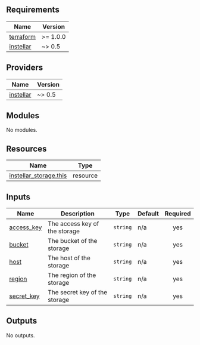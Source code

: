 <!-- BEGIN_TF_DOCS -->
## Requirements

| Name | Version |
|------|---------|
| <a name="requirement_terraform"></a> [terraform](#requirement\_terraform) | >= 1.0.0 |
| <a name="requirement_instellar"></a> [instellar](#requirement\_instellar) | ~> 0.5 |

## Providers

| Name | Version |
|------|---------|
| <a name="provider_instellar"></a> [instellar](#provider\_instellar) | ~> 0.5 |

## Modules

No modules.

## Resources

| Name | Type |
|------|------|
| [instellar_storage.this](https://registry.terraform.io/providers/upmaru/instellar/latest/docs/resources/storage) | resource |

## Inputs

| Name | Description | Type | Default | Required |
|------|-------------|------|---------|:--------:|
| <a name="input_access_key"></a> [access\_key](#input\_access\_key) | The access key of the storage | `string` | n/a | yes |
| <a name="input_bucket"></a> [bucket](#input\_bucket) | The bucket of the storage | `string` | n/a | yes |
| <a name="input_host"></a> [host](#input\_host) | The host of the storage | `string` | n/a | yes |
| <a name="input_region"></a> [region](#input\_region) | The region of the storage | `string` | n/a | yes |
| <a name="input_secret_key"></a> [secret\_key](#input\_secret\_key) | The secret key of the storage | `string` | n/a | yes |

## Outputs

No outputs.
<!-- END_TF_DOCS -->